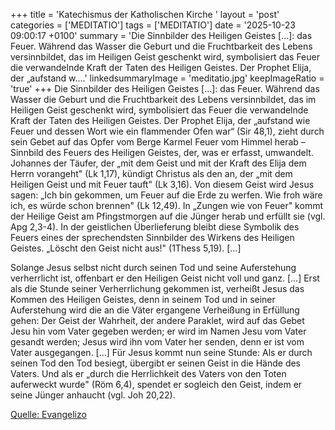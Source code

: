 +++
title = 'Katechismus der Katholischen Kirche '
layout = 'post'
categories = ['MEDITATIO']
tags = ['MEDITATIO']
date = '2025-10-23 09:00:17 +0100'
summary = 'Die Sinnbilder des Heiligen Geistes […]: das Feuer. Während das Wasser die Geburt und die Fruchtbarkeit des Lebens versinnbildet, das im Heiligen Geist geschenkt wird, symbolisiert das Feuer die verwandelnde Kraft der Taten des Heiligen Geistes. Der Prophet Elija, der „aufstand w....'
linkedsummaryImage = 'meditatio.jpg'
keepImageRatio = 'true'
+++
Die Sinnbilder des Heiligen Geistes […]: das Feuer. Während das Wasser die Geburt und die Fruchtbarkeit des Lebens versinnbildet, das im Heiligen Geist geschenkt wird, symbolisiert das Feuer die verwandelnde Kraft der Taten des Heiligen Geistes. Der Prophet Elija, der „aufstand wie Feuer und dessen Wort wie ein flammender Ofen war“ (Sir 48,1), zieht durch sein Gebet auf das Opfer vom Berge Karmel Feuer vom Himmel herab – Sinnbild des Feuers des Heiligen Geistes, der, was er erfasst, umwandelt.<!--more--> Johannes der Täufer, der „mit dem Geist und mit der Kraft des Elija dem Herrn vorangeht" (Lk 1,17), kündigt Christus als den an, der „mit dem Heiligen Geist und mit Feuer tauft" (Lk 3,16). Von diesem Geist wird Jesus sagen: „Ich bin gekommen, um Feuer auf die Erde zu werfen. Wie froh wäre ich, es würde schon brennen" (Lk 12,49). In „Zungen wie von Feuer" kommt der Heilige Geist am Pfingstmorgen auf die Jünger herab und erfüllt sie (vgl. Apg 2,3-4). In der geistlichen Überlieferung bleibt diese Symbolik des Feuers eines der sprechendsten Sinnbilder des Wirkens des Heiligen Geistes. „Löscht den Geist nicht aus!" (1Thess 5,19). […]
 
Solange Jesus selbst nicht durch seinen Tod und seine Auferstehung verherrlicht ist, offenbart er den Heiligen Geist nicht voll und ganz. [...] Erst als die Stunde seiner Verherrlichung gekommen ist, verheißt Jesus das Kommen des Heiligen Geistes, denn in seinem Tod und in seiner Auferstehung wird die an die Väter ergangene Verheißung in Erfüllung gehen: Der Geist der Wahrheit, der andere Paraklet, wird auf das Gebet Jesu hin vom Vater gegeben werden; er wird im Namen Jesu vom Vater gesandt werden; Jesus wird ihn vom Vater her senden, denn er ist vom Vater ausgegangen. [...] Für Jesus kommt nun seine Stunde: Als er durch seinen Tod den Tod besiegt, übergibt er seinen Geist in die Hände des Vaters. Und als er „durch die Herrlichkeit des Vaters von den Toten auferweckt wurde" (Röm 6,4), spendet er sogleich den Geist, indem er seine Jünger anhaucht (vgl. Joh 20,22).


[Quelle: Evangelizo](https://evangeliumtagfuertag.org/DE/gospel)
